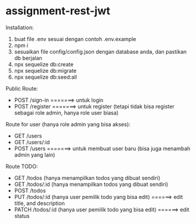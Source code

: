 # assignment-rest-jwt

Installation:
1. buat file .env sesuai dengan contoh .env.example
2. npm i
3. sesuaikan file config/config.json dengan database anda, dan pastikan db berjalan
4. npx sequelize db:create
5. npx sequelize db:migrate
6. npx sequelize db:seed:all


Public Route:
- POST /sign-in          =======> untuk login
- POST /register         =======> untuk register (tetapi tidak bisa register sebagai role admin, hanya role user biasa)

Route for user (hanya role admin yang bisa akses):
- GET /users
- GET /users/:id
- POST /users            =======> untuk membuat user baru (bisa juga menambah admin yang lain)

Route TODO:
- GET /todos      (hanya menampilkan todos yang dibuat sendiri)
- GET /todos/:id   (hanya menampilkan todos yang dibuat sendiri)
- POST /todos
- PUT /todos/:id  (hanya user pemilik todo yang bisa edit)      ======> edit title, and description
- PATCH /todos/:id  (hanya user pemilik todo yang bisa edit)    ======> edit status

